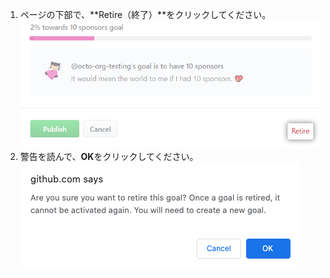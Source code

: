 1. ページの下部で、**Retire（終了）**をクリックしてください。 ![終了ボタン](/assets/images/help/sponsors/retire-goal-button.png)
2. 警告を読んで、**OK**をクリックしてください。 ![目標の終了に関する警告](/assets/images/help/sponsors/confirm-retire-goal.png)

